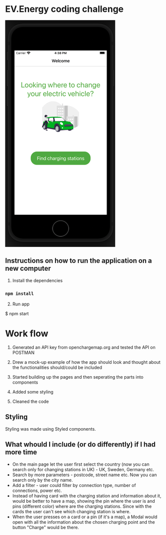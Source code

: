 # EV.Energy coding challenge

![EV.Energy](assets/screenshot.png?raw=true "EV.Energy App")

## Instructions on how to run the application on a new computer

1. Install the dependencies

### `npm install`

2. Run app

$ npm start

# Work flow

1. Generated an API key from openchargemap.org and tested the API on POSTMAN

2. Drew a mock-up example of how the app should look and thought about the functionalities should/could be included

3. Started building up the pages and then seperating the parts into components

4. Added some styling

5. Cleaned the code

## Styling

Styling was made using Styled components.

## What whould I include (or do differently) if I had more time

- On the main page let the user first select the country (now you can search only for changing stations in UK) - UK, Sweden, Germany etc.
- Search by more parameters - postcode, street name etc. Now you can search only by the city name.
- Add a filter - user could filter by connection type, number of connections, power etc.
- Instead of having card with the charging station and information about it, would be better to have a map, showing the pin where the user is and pins (different color) where are the charging stations. Since with the cards the user can't see which changing station is where.
- When the user presses on a card or a pin (if it's a map), a Modal would open with all the information about the chosen charging point and the button "Charge" would be there.

